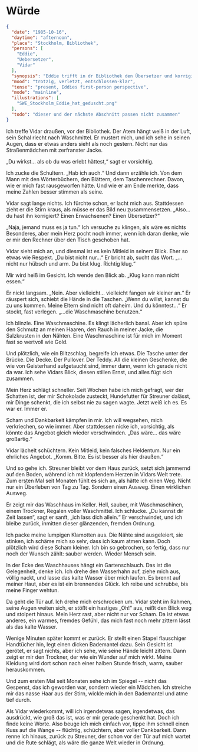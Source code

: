 # Würde

```json
{
  "date": "1985-10-16",
  "daytime": "afternoon",
  "place": "Stockholm, Bibliothek",
  "persons": [
    "Eddie",
    "Uebersetzer",
    "Vidar"
  ],
  "synopsis": "Eddie trifft in dr Bibliothek den Übersetzer und korrigiert seine Fehler. Er schenkt ihr zum Dank seinen teurem Taschenrechner.",
  "mood": "trotzig, verletzt, entschlossen-klar",
  "tense": "present, Eddies first-person perspective",
  "mode": "mainline",
  "illustrations": [
    "SWE_Stockholm_Eddie_hat_geduscht.png"
  ],
  "todo": "dieser und der nächste Abschnitt passen nicht zusammen"
}
```

Ich treffe Vidar draußen, vor der Bibliothek. Der Atem hängt weiß in der Luft,
sein Schal riecht nach Waschmittel. Er mustert mich, und ich sehe in seinen
Augen, dass er etwas anders sieht als noch gestern. Nicht nur das Straßenmädchen
mit zerfranster Jacke.

„Du wirkst… als ob du was erlebt hättest,“ sagt er vorsichtig.

Ich zucke die Schultern. „Hab ich auch.“ Und dann erzähle ich. Von dem Mann mit
den Wörterbüchern, den Blättern, dem Taschenrechner. Davon, wie er mich fast
rausgeworfen hätte. Und wie er am Ende merkte, dass meine Zahlen besser stimmen
als seine.

Vidar sagt lange nichts. Ich fürchte schon, er lacht mich aus. Stattdessen zieht
er die Stirn kraus, als müsse er das Bild neu zusammensetzen. „Also… du hast ihn
korrigiert? Einen Erwachsenen? Einen Übersetzer?“

„Naja, jemand muss es ja tun.“ Ich versuche zu klingen, als wäre es nichts
Besonderes, aber mein Herz pocht noch immer, wenn ich daran denke, wie er mir
den Rechner über den Tisch geschoben hat.

Vidar sieht mich an, und diesmal ist es kein Mitleid in seinem Blick. Eher so
etwas wie Respekt. „Du bist nicht nur…“ Er bricht ab, sucht das Wort. „…nicht
nur hübsch und arm. Du bist klug. Richtig klug.“

Mir wird heiß im Gesicht. Ich wende den Blick ab. „Klug kann man nicht essen.“

Er nickt langsam. „Nein. Aber vielleicht… vielleicht fangen wir kleiner an.“ Er
räuspert sich, schiebt die Hände in die Taschen. „Wenn du willst, kannst du zu
uns kommen. Meine Eltern sind nicht oft daheim. Und du könntest…“ Er stockt,
fast verlegen. „…die Waschmaschine benutzen.“

Ich blinzle. Eine Waschmaschine. Es klingt lächerlich banal. Aber ich spüre den
Schmutz an meinen Haaren, den Rauch in meiner Jacke, die Salzkrusten in den
Nähten. Eine Waschmaschine ist für mich im Moment fast so wertvoll wie Gold.

Und plötzlich, wie ein Blitzschlag, begreife ich etwas. Die Tasche unter der
Brücke. Die Decke. Der Pullover. Der Teddy. All die kleinen Geschenke, die wie
von Geisterhand aufgetaucht sind, immer dann, wenn ich gerade nicht da war. Ich
sehe Vidars Blick, diesen stillen Ernst, und alles fügt sich zusammen.

Mein Herz schlägt schneller. Seit Wochen habe ich mich gefragt, wer der Schatten
ist, der mir Schokolade zusteckt, Hundefutter für Streuner dalässt, mir Dinge
schenkt, die ich selbst nie zu sagen wagte. Jetzt weiß ich es. Es war er. Immer
er.

Scham und Dankbarkeit kämpfen in mir. Ich will wegsehen, mich verkriechen, so
wie immer. Aber stattdessen nicke ich, vorsichtig, als könnte das Angebot gleich
wieder verschwinden. „Das wäre… das wäre großartig.“

Vidar lächelt schüchtern. Kein Mitleid, kein falsches Heldentum. Nur ein
ehrliches Angebot. „Komm. Bitte. Es ist besser als hier draußen.“

Und so gehe ich. Streuner bleibt vor dem Haus zurück, setzt sich jammernd auf
den Boden, während ich mit klopfendem Herzen in Vidars Welt trete. Zum ersten
Mal seit Monaten fühlt es sich an, als hätte ich einen Weg. Nicht nur ein
Überleben von Tag zu Tag. Sondern einen Ausweg. Einen wirklichen Ausweg.

Er zeigt mir das Waschhaus im Keller. Hell, sauber, mit Waschmaschinen, einem
Trockner, Regalen voller Waschmittel. Ich schlucke. „Du kannst dir Zeit lassen“,
sagt er sanft, „ich lass dich allein.“ Er verschwindet, und ich bleibe zurück,
inmitten dieser glänzenden, fremden Ordnung.

Ich packe meine lumpigen Klamotten aus. Die Nähte sind ausgeleiert, sie stinken,
ich schäme mich so sehr, dass ich kaum atmen kann. Doch plötzlich wird diese
Scham kleiner. Ich bin so gebrochen, so fertig, dass nur noch der Wunsch zählt:
sauber werden. Wieder Mensch sein.

In der Ecke des Waschhauses hängt ein Gartenschlauch. Das ist die Gelegenheit,
denke ich. Ich drehe den Wasserhahn auf, ziehe mich aus, völlig nackt, und lasse
das kalte Wasser über mich laufen. Es brennt auf meiner Haut, aber es ist ein
brennendes Glück. Ich reibe und schrubbe, bis meine Finger wehtun.

Da geht die Tür auf. Ich drehe mich erschrocken um. Vidar steht im Rahmen, seine
Augen weiten sich, er stößt ein hastiges „Oh!“ aus, reißt den Blick weg und
stolpert hinaus. Mein Herz rast, aber nicht nur vor Scham. Da ist etwas anderes,
ein warmes, fremdes Gefühl, das mich fast noch mehr zittern lässt als das kalte
Wasser.

Wenige Minuten später kommt er zurück. Er stellt einen Stapel flauschiger
Handtücher hin, legt einen dicken Bademantel dazu. Sein Gesicht ist gerötet, er
sagt nichts, aber ich sehe, wie seine Hände leicht zittern. Dann zeigt er mir
den Trockner, der wie ein Wunder auf mich wirkt. Meine Kleidung wird dort schon
nach einer halben Stunde frisch, warm, sauber herauskommen.

Und zum ersten Mal seit Monaten sehe ich im Spiegel -- nicht das Gespenst, das
ich geworden war, sondern wieder ein Mädchen. Ich streiche mir das nasse Haar
aus der Stirn, wickle mich in den Bademantel und atme tief durch.

Als Vidar wiederkommt, will ich irgendetwas sagen, irgendetwas, das ausdrückt,
wie groß das ist, was er mir gerade geschenkt hat. Doch ich finde keine Worte.
Also beuge ich mich einfach vor, tippe ihm schnell einen Kuss auf die Wange --
flüchtig, schüchtern, aber voller Dankbarkeit. Dann renne ich hinaus, zurück zu
Streuner, der schon vor der Tür auf mich wartet und die Rute schlägt, als wäre
die ganze Welt wieder in Ordnung.
